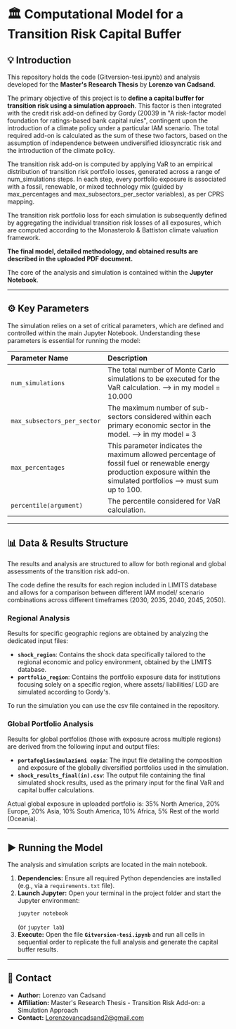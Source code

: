 # 🏛️ Computational Model for a Transition Risk Capital Buffer

## 💡 Introduction

This repository holds the code (Gitversion-tesi.ipynb) and analysis developed for the **Master's Research Thesis** by **Lorenzo van Cadsand**.

The primary objective of this project is to **define a capital buffer for transition risk using a simulation approach**. 
This factor is then integrated with the credit risk add-on defined by Gordy (20039 in "A risk-factor model foundation for ratings-based bank capital rules", contingent upon the introduction of a climate policy under a particular IAM scenario.
The total required add-on is calculated as the sum of these two factors, based on the assumption of independence between undiversified idiosyncratic risk and the introduction of the climate policy.

The transition risk add-on is computed by applying VaR to an empirical distribution of transition risk portfolio losses, generated across a range of num_simulations steps.
In each step, every portfolio exposure is associated with a fossil, renewable, or mixed technology mix (guided by max_percentages and max_subsectors_per_sector variables), as per CPRS mapping. 

The transition risk portfolio loss for each simulation is subsequently defined by aggregating the individual transition risk losses of all exposures, which are computed according to the Monasterolo & Battiston climate valuation framework.

**The final model, detailed methodology, and obtained results are described in the uploaded PDF document.**

The core of the analysis and simulation is contained within the **Jupyter Notebook**.

---

## ⚙️ Key Parameters

The simulation relies on a set of critical parameters, which are defined and controlled within the main Jupyter Notebook. Understanding these parameters is essential for running the model:

| Parameter Name | Description |
| :--- | :--- |
| `num_simulations` | The total number of Monte Carlo simulations to be executed for the VaR calculation. --> in my model = 10.000|
| `max_subsectors_per_sector` | The maximum number of sub-sectors considered within each primary economic sector in the model. --> in my model = 3|
| `max_percentages` | This parameter indicates the maximum allowed percentage of fossil fuel or renewable energy production exposure within the simulated portfolios --> must sum up to 100.|
| `percentile(argument)` | The percentile considered for VaR calculation.|

---

## 📊 Data & Results Structure

The results and analysis are structured to allow for both regional and global assessments of the transition risk add-on. 

The code define the results for each region included in LIMITS database and allows for a comparison between different IAM model/ scenario combinations across different timeframes (2030, 2035, 2040, 2045, 2050). 

### Regional Analysis

Results for specific geographic regions are obtained by analyzing the dedicated input files:

* **`shock_region`**: Contains the shock data specifically tailored to the regional economic and policy environment, obtained by the LIMITS database. 
* **`portfolio_region`**: Contains the portfolio exposure data for institutions focusing solely on a specific region, where assets/ liabilities/ LGD are simulated according to Gordy's.

To run the simulation you can use the csv file contained in the repository. 

### Global Portfolio Analysis

Results for global portfolios (those with exposure across multiple regions) are derived from the following input and output files:

* **`portafogliosimulazioni copia`**: The input file detailing the composition and exposure of the globally diversified portfolios used in the simulation.
* **`shock_results_final(in).csv`**: The output file containing the final simulated shock results, used as the primary input for the final VaR and capital buffer calculations.

Actual global exposure in uploaded portfolio is: 35% North America, 20% Europe, 20% Asia, 10% South America, 10% Africa, 5% Rest of the world (Oceania).

---

## ▶️ Running the Model

The analysis and simulation scripts are located in the main notebook.

1.  **Dependencies:** Ensure all required Python dependencies are installed (e.g., via a `requirements.txt` file).
2.  **Launch Jupyter:** Open your terminal in the project folder and start the Jupyter environment:
    ```bash
    jupyter notebook
    ```
    (or `jupyter lab`)
3.  **Execute:** Open the file **`Gitversion-tesi.ipynb`** and run all cells in sequential order to replicate the full analysis and generate the capital buffer results.

---

## 📧 Contact

* **Author:** Lorenzo van Cadsand
* **Affiliation:** Master's Research Thesis - Transition Risk Add-on: a Simulation Approach
* **Contact:** Lorenzovancadsand2@gmail.com
